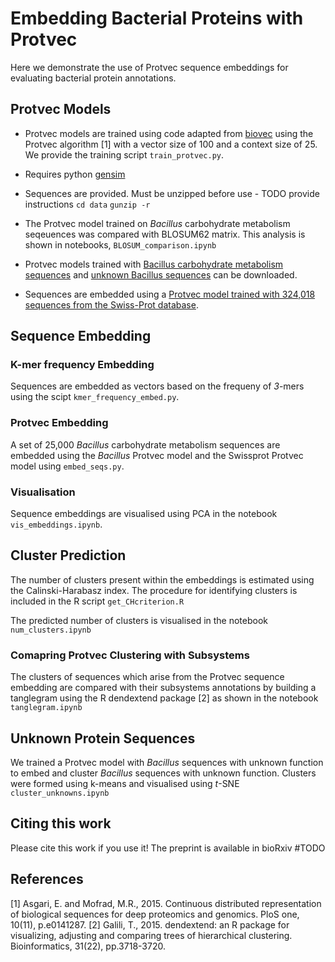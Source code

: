 # Embedding Bacterial Proteins with Protvec 

Here we demonstrate the use of Protvec sequence embeddings for evaluating bacterial protein annotations. 

## Protvec Models 

- Protvec models are trained using code adapted from [biovec](https://github.com/kyu999/biovec) using the Protvec algorithm [1] with a vector size of 100 and a context size of 25. We provide the training script `train_protvec.py`. 
-  Requires python [gensim](https://pypi.org/project/gensim/) 
-  Sequences are provided. Must be unzipped before use - TODO provide instructions 
  `cd data` 
  `gunzip -r` 

- The Protvec model trained on _Bacillus_ carbohydrate metabolism seqeuences was compared with BLOSUM62 matrix. This analysis is shown in notebooks, `BLOSUM_comparison.ipynb`

- Protvec models trained with [Bacillus carbohydrate metabolism sequences](https://doi.org/10.25451/flinders.19770379) and [unknown Bacillus sequences](https://doi.org/10.25451/flinders.19770742) can be downloaded. 


- Sequences are embedded using a [Protvec model trained with 324,018 sequences from the Swiss-Prot database](http://dx.doi.org/10.7910/DVN/JMFHTN). 

## Sequence Embedding 

### K-mer frequency Embedding 

Sequences are embedded as vectors based on the frequeny of _3_-mers using the scipt `kmer_frequency_embed.py`. 

### Protvec Embedding 

A set of 25,000 _Bacillus_ carbohydrate metabolism sequences are embedded using the _Bacillus_ Protvec model and the Swissprot Protvec model using `embed_seqs.py`. 

### Visualisation 
Sequence embeddings are visualised using PCA in the notebook `vis_embeddings.ipynb`. 


## Cluster Prediction 
The number of clusters present within the embeddings is estimated using the Calinski-Harabasz index. The procedure for identifying clusters is included in the R script `get_CHcriterion.R` 

The predicted number of clusters is visualised in the notebook `num_clusters.ipynb`  


### Comapring Protvec Clustering with Subsystems 

The clusters of sequences which arise from the Protvec sequence embedding are compared with their subsystems annotations by building a tanglegram using the R  dendextend package [2] as shown in the notebook `tanglegram.ipynb` 

## Unknown Protein Sequences 

We trained a Protvec model with _Bacillus_ sequences with unknown function to embed and cluster _Bacillus_ sequences with unknown function. Clusters were formed using k-means and visualised using _t_-SNE `cluster_unknowns.ipynb`


## Citing this work 
Please cite this work if you use it! The preprint is available in bioRxiv #TODO 

## References 

[1] Asgari, E. and Mofrad, M.R., 2015. Continuous distributed representation of biological sequences for deep proteomics and genomics. PloS one, 10(11), p.e0141287.
[2] Galili, T., 2015. dendextend: an R package for visualizing, adjusting and comparing trees of hierarchical clustering. Bioinformatics, 31(22), pp.3718-3720.

